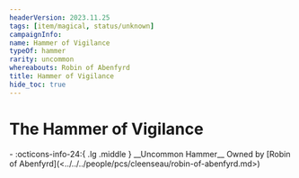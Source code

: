 ```yaml
---
headerVersion: 2023.11.25
tags: [item/magical, status/unknown]
campaignInfo:
name: Hammer of Vigilance
typeOf: hammer
rarity: uncommon
whereabouts: Robin of Abenfyrd
title: Hammer of Vigilance
hide_toc: true
---
```


# The Hammer of Vigilance
<div class="grid cards ext-narrow-margin ext-one-column" markdown>
- :octicons-info-24:{ .lg .middle } __Uncommon Hammer__  
   Owned by [Robin of Abenfyrd](<../../../people/pcs/cleenseau/robin-of-abenfyrd.md>)  
</div>

